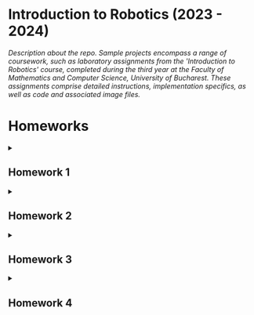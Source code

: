 # Introduction to Robotics (2023 - 2024)
_Description about the repo.
Sample projects encompass a range of coursework, such as laboratory assignments from the 'Introduction to Robotics' course, completed during the third year at the Faculty of Mathematics and Computer Science, University of Bucharest. These assignments comprise detailed instructions, implementation specifics, as well as code and associated image files._

# Homeworks

<details>
<summary> <h2>Homework 1</h2> </summary>
<br>

### Task: RGB LED control using 3 potentiometers. This control must leverage digital electronics.

### Code: [click here](https://github.com/dragosvoinea1/IntroductionToRobotics/blob/main/homework_1.ino)
  
### Youtube video that shows how it works: [watch it here](https://www.youtube.com/shorts/YShnfBhUUPg)
<br>
Components used:
<ul>
  <li>RGB LED </li>
  <li>Potentiometers (3)</li>
  <li>x3 Resistors 330 Ω
  <li>Wires as needed</li>
</ul>

### Electronic scheme + image of the project:

![Electronic scheme](https://github.com/dragosvoinea1/IntroductionToRobotics/assets/115077134/c6e1f4ad-d741-48be-b050-e26b4286f1f5)

![homework_2](https://github.com/dragosvoinea1/IntroductionToRobotics/assets/115077134/c1b04518-b1ce-4769-ae25-8ba3c1627aa1)

</details>


<details>
<summary> <h2>Homework 2</h2> </summary>
<br>

### Task: Simulating a 3-floor elevator control system using LEDs, buttons, and a buzzer with Arduino.

#### Detailed task: Design a control system that simulates a 3-floor elevator using the Arduino platform. Here are the specific requirements:

<ul>
  <li>LED Indicators: Each of the 3 LEDs should represent one of the 3 floors.
The LED corresponding to the current floor should light up. Additionally,
another LED should represent the elevator’s operational state. It should
blink when the elevator is moving and remain static when stationary.
  </li>
  <li>Buttons: Implement 3 buttons that represent the call buttons from the
3 floors. When pressed, the elevator should simulate movement towards
the floor after a short interval (2-3 seconds).
  </li>
  <li>Buzzer:
The buzzer should sound briefly during the following scenarios: 
    <ul>
    <li>Elevator arriving at the desired floor (something resembling a ”cling”).</li>
    <li>Elevator doors closing and movement.</li>
    </ul>
  </li>
  <li>State Change & Timers: If the elevator is already at the desired floor, pressing the button for that floor should have no effect.  Otherwise, after a button press, the elevator should ”wait for the doors to close” and then ”move”  to  the  corresponding  floor.   If  the  elevator  is  in  movement,  it should either do nothing or it should stack its decision (get to the first programmed floor,  open the doors,  wait, close them and then go to the next desired floor).
  </li>
 <li>
   Debounce: to avoid unintentional repeated button presses.
 </li>
  
</ul>


### Code: [click here](https://github.com/dragosvoinea1/IntroductionToRobotics/blob/main/homework_2.ino)
  
### Youtube video that shows how it works: [watch it here](https://youtube.com/shorts/Pl9DIoiuy20)

<br>

Components used:
<ul>
  <li>LEDs (4): 3 for floors, 1 operational LED </li>
  <li>Buttons (3)</li>
  <li>x4 Resistors 330 Ω </li>
  <li>x1 Resistor 100 Ω </li>
  <li>Wires as needed</li>
</ul>

### Electronic scheme + image of the project:

![image](https://github.com/dragosvoinea1/IntroductionToRobotics/assets/115077134/4418ba26-eaeb-4240-a905-b1ddcb82f148)

![hw_2_photo](https://github.com/dragosvoinea1/IntroductionToRobotics/assets/115077134/da6d4427-1614-46a6-a780-5788b8e11121)

</details>


<details>
<summary> <h2>Homework 3</h2> </summary>
<br>

### Task: 7 segment display drawing

#### Description for the task: 
You will use the joystick to control the position of the segment and ”draw” on the display. The movement between segments should be natural, meaning they should jump from the current position only to neighbors, but without passing through ”walls”. The initial position should be on the DP. The current position always blinks (irrespective of the fact that the segment is on or off). Use the joystick to move from one position to neighbors (see table for corresponding movement). Short pressing the button toggles the segment state from ON to OFF or from OFF to ON. Long pressing the button resets the entire display by turning all the segments OFF and moving the current position to the decimal point.
<br> <br>
Components used:
<ul>
  <li>1x 7-segment display</li>
  <li>1x joystick (3)</li>
  <li>x8 Resistors 330 Ω / 220 Ω (for each LED of the 7-segment)</li>
  <li>Wires as needed</li>
</ul>

### Code: [click here](https://github.com/dragosvoinea1/IntroductionToRobotics/blob/main/homework_3.ino)

### Youtube video that shows how it works: [watch it here](https://www.youtube.com/shorts/cIUrOn5i0F8)

### Image of the project:

![hw3_img](https://github.com/dragosvoinea1/IntroductionToRobotics/assets/115077134/eb2c8017-2870-4e94-8c0d-1ac8beb50413)

</details>


<details>
<summary> <h2>Homework 4</h2> </summary>
<br>

### Task: Create a stopwatch timer with a 4-digit 7-segment display and three buttons. The timer should measure time in tenths of a second and include a lap-saving feature similar to basic stopwatch functions found on most phones.
<br>

#### Initialize the 4-digit 7-segment display with the starting value "000.0". Assign the following functionalities to the buttons:
<ul>
  <li>Button 1: Start/pause.</li>
  <li>Button 2: Reset (when in pause mode) and reset saved laps (when in lap viewing mode).</li>
  <li>Button 3: Save lap (when in counting mode) and cycle through the last saved laps (up to 4 laps).</li>
</ul>

### Code: [click here](https://github.com/dragosvoinea1/IntroductionToRobotics/blob/main/homework_4.ino)
  
### Youtube video that shows how it works: [watch it here](https://www.youtube.com/shorts/TDRnEpl_gec)

<br>
Components used:
<ul>
  <li>x1 4 digit 7-segment display</li>
  <li>3 buttons</li>
  <li>x8 Resistors 330 Ω or 220 Ω
  <li>Wires as needed</li>
</ul>

### Image of the project:

![WhatsApp Image 2023-11-13 at 23 54 48](https://github.com/dragosvoinea1/IntroductionToRobotics/assets/115077134/6f3663bf-dba5-40ca-8034-3fdd638af9b5)



</details>

